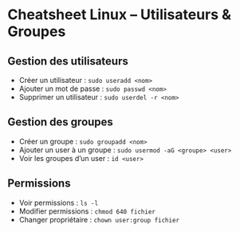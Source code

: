 # Cheatsheet Linux – Utilisateurs & Groupes

## Gestion des utilisateurs
- Créer un utilisateur : `sudo useradd <nom>`
- Ajouter un mot de passe : `sudo passwd <nom>`
- Supprimer un utilisateur : `sudo userdel -r <nom>`

## Gestion des groupes
- Créer un groupe : `sudo groupadd <nom>`
- Ajouter un user à un groupe : `sudo usermod -aG <groupe> <user>`
- Voir les groupes d’un user : `id <user>`

## Permissions
- Voir permissions : `ls -l`
- Modifier permissions : `chmod 640 fichier`
- Changer propriétaire : `chown user:group fichier`
